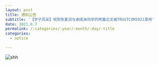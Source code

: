 ```yaml
---
layout: post
title: 通知公告
subtitle: '【学子风采】祝贺陈夏润与谢成淋同学的两篇论文被TRUSTCOM2021录用'
date: 2021.6.7
permalink: /:categories/:year/:month/:day/:title
categories:
  - notice

---
```


 ![shh](https://www.runoob.com/wp-content/uploads/2019/03/A042DF30-C232-46F3-8436-7D6C35351BBD.jpg)